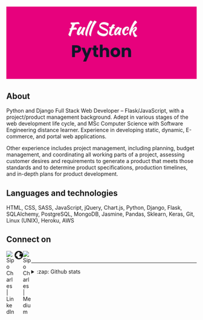 <br align = "center">
<img src = "img/full-stack-python.jpg">
<br>

<h2>About</h2>

<p>Python and Django Full Stack Web Developer – Flask/JavaScript, with a project/product management background. Adept in various stages of the web development life cycle, and MSc Computer Science with Software Engineering distance learner. Experience in developing static, dynamic, E-commerce, and portal web applications.</p>

<p>Other experience includes project management, including planning, budget management, and coordinating all working parts of a project, assessing customer desires and requirements to generate a product that meets those standards and to determine product specifications, production timelines, and in-depth plans for product development.</p>

<h2>Languages and technologies</h2>

<p>HTML, CSS, SASS, JavaScript, jQuery, Chart.js, Python, Django, Flask, SQLAlchemy, PostgreSQL, MongoDB, Jasmine, Pandas, Sklearn, Keras, Git, Linux (UNIX), Heroku, AWS</p>

<h2>Connect on</h2>

[<img align="left" alt="Sipo Charles | LinkedIn" width="22px" src="https://cdn.jsdelivr.net/npm/simple-icons@v3/icons/linkedin.svg" />][linkedin]
[<img align="left" alt="sipo.io" width="22px" src="https://raw.githubusercontent.com/iconic/open-iconic/master/svg/globe.svg" />][website]
[<img align="left" alt="Sipo Charles | Medium" width="22px" src="https://cdn.jsdelivr.net/npm/simple-icons@v3/icons/medium.svg" />][medium]
<br />

---

<details>
    <summary>:zap: Github stats</summary>
    <img align="left" alt="sipostudent's Github Stats" src="https://github-readme-stats.vercel.app/api?username=sipostudent&count_private=true&hide=issues,contribs&show_icons=true&hide_border=true" />
</details>

[website]: https://www.sipo.io/
[medium]: https://medium.com/@sipocharles18
[linkedin]: https://www.linkedin.com/in/sipo-cyrus-charles/